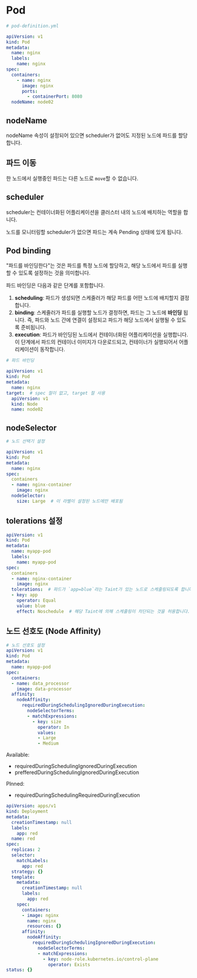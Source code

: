 # Pod

```yaml
# pod-definition.yml

apiVersion: v1
kind: Pod
metadata: 
  name: nginx
  labels:
    name: nginx
spec:
  containers:
    - name: nginx
      image: nginx
      ports:
        - containerPort: 8080
  nodeName: node02
```

## nodeName

nodeName 속성이 설정되어 있으면 scheduler가 없어도 지정된 노드에 파드를 할당합니다.

## 파드 이동

한 노드에서 실행중인 파드는 다른 노드로 `move`할 수 없습니다.

## scheduler

scheduler는 컨테이너화된 어플리케이션을 클러스터 내의 노드에 배치하는 역할을 합니다.

노드를 모니터링할 scheduler가 없으면 파드는 계속 Pending 상태에 있게 됩니다.

## Pod binding

"파드를 바인딩한다"는 것은 파드를 특정 노드에 할당하고, 해당 노드에서 파드를 실행할 수 있도록 설정하는 것을 의미합니다.

파드 바인딩은 다음과 같은 단계를 포함합니다.

1. **scheduling**: 파드가 생성되면 스케줄러가 해당 파드를 어떤 노드에 배치할지 결정합니다.
2. **binding**: 스케줄러가 파드를 실행할 노드가 결정하면, 파드는 그 노드에 **바인딩** 됩니다. 즉, 파드와 노드 간에 연결이 설정되고 파드가 해당 노드에서 실행될 수 있도록 준비됩니다.
3. **execution**: 파드가 바인딩된 노드에서 컨테이너화된 어플리케이션을 실행합니다. 이 단계에서 파드의 컨테이너 이미지가 다운로드되고, 컨테이너가 실행되어서 어플리케이션이 동작합니다.

```yaml
# 파드 바인딩

apiVersion: v1
kind: Pod
metadata:
  name: nginx
target:  # spec 절이 없고, target 절 사용
  apiVersion: v1
  kind: Node
  name: node02
```

## nodeSelector 

```yaml
# 노드 선택기 설정

apiVersion: v1
kind: Pod
metadata:
  name: nginx
spec:
  containers
  - name: nginx-container
    image: nginx
  nodeSelector:
    size: Large  # 이 라벨이 설정된 노드에만 배포됨
```

## tolerations 설정

```yaml
apiVersion: v1
kind: Pod
metadata:
  name: myapp-pod
  labels:
    name: myapp-pod
spec:
  containers
  - name: nginx-container
    image: nginx
  tolerations:  # 파드가 `app=blue`라는 Taint가 있는 노드로 스케줄링되도록 합니다.
  - key: app
    operator: Equal
    value: blue
    effect: Noschedule  # 해당 Taint에 의해 스케줄링이 차단되는 것을 허용합니다.
```

## 노드 선호도 (Node Affinity)

```yaml
# 노드 선호도 설정
apiVersion: v1
kind: Pod
metadata:
  name: myapp-pod
spec:
  containers:
  - name: data_processor
    image: data-processor
  affinity:
    nodeAffinity:
      requiredDuringSchedulingIgnoredDuringExecution:
        nodeSelectorTerms:
        - matchExpressions:
          - key: size
            operator: In
            values: 
            - Large
            - Medium
```

Available:
- requiredDuringSchedulingIgnoredDuringExecution
- prefferedDuringSchedulingIgnoredDuringExecution

Plnned:
- requiredDuringSchedulingRequiredDuringExecution

```yaml
apiVersion: apps/v1
kind: Deployment
metadata:
  creationTimestamp: null
  labels:
    app: red
  name: red
spec:
  replicas: 2
  selector:
    matchLabels:
      app: red
  strategy: {}
  template:
    metadata:
      creationTimestamp: null
      labels:
        app: red
    spec:
      containers:
      - image: nginx
        name: nginx
        resources: {}
      affinity:
        nodeAffinity:
          requiredDuringSchedulingIgnoredDuringExecution:
            nodeSelectorTerms:
            - matchExpressions:
              - key: node-role.kubernetes.io/control-plane
                operator: Exists
status: {}
```
